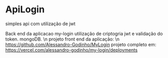 # ApiLogin
simples api com utilização de jwt

Back end da aplicacao my-login
utilização de criptogria
jwt
e validação do token.
mongoDB. \n
projeto front end da aplicação: \n
https://github.com/Alessandro-Godinho/MyLogin
projeto completo em: 
https://vercel.com/alessandro-godinho/my-login/deployments
